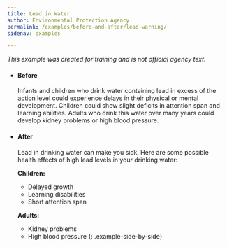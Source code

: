 ```yaml
---
title: Lead in Water
author: Environmental Protection Agency
permalink: /examples/before-and-after/lead-warning/
sidenav: examples

---
```


_This example was created for training and is not official agency text._

* #### Before

  Infants and children who drink water containing lead in excess of the action level could experience delays in their physical or mental development. Children could show slight deficits in attention span and learning abilities. Adults who drink this water over many years could develop kidney problems or high blood pressure.

* #### After

  Lead in drinking water can make you sick. Here are some possible health effects of high lead levels in your drinking water:

  **Children:**
  - Delayed growth
  - Learning disabilities
  - Short attention span

  **Adults:**
  - Kidney problems
  - High blood pressure
{: .example-side-by-side}

